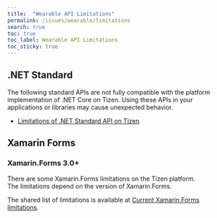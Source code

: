 ```yaml
---
title:  "Wearable API Limitations"
permalink: /issues/wearable/limitations
search: true
toc: true
toc_label: Wearable API Limitations
toc_sticky: true
---
```


## .NET Standard

The following standard APIs are not fully compatible with the platform implementation of .NET Core on Tizen. Using these APIs in your applications or libraries may cause unexpected behavior.

- [Limitations of .NET Standard API on Tizen](https://developer.tizen.org/development/api-reference/.net-application/limitations-.net-standard-api-on-tizen)

## Xamarin Forms
### Xamarin.Forms 3.0+

There are some Xamarin.Forms limitations on the Tizen platform.<br/>
The limitations depend on the version of Xamarin.Forms.

The shared list of limitations is available at [Current Xamarin.Forms limitations](https://developer.tizen.org/development/api-reference/.net-application/current-xamarin.forms-limitations).




